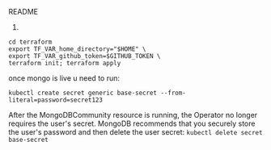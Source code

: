 README


1.
```
cd terraform
export TF_VAR_home_directory="$HOME" \
export TF_VAR_github_token=$GITHUB_TOKEN \
terraform init; terraform apply
```



once mongo is live u need to run:

<!-- this is a demo password obviously - u can input whatever you want -->
`kubectl create secret generic base-secret --from-literal=password=secret123`

After the MongoDBCommunity resource is running, the Operator no longer requires the user's secret. MongoDB recommends that you securely store the user's password and then delete the user secret:
`kubectl delete secret base-secret`